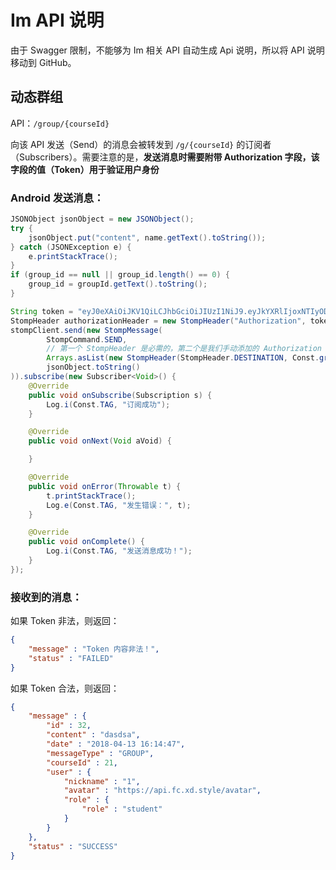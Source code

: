 # Im API 说明

由于 Swagger 限制，不能够为 Im 相关 API 自动生成 Api 说明，所以将 API 说明移动到 GitHub。

## 动态群组

API：`/group/{courseId}`

向该 API 发送（Send）的消息会被转发到 `/g/{courseId}` 的订阅者（Subscribers）。需要注意的是，**发送消息时需要附带 Authorization 字段，该字段的值（Token）用于验证用户身份**

### Android 发送消息：

```java
JSONObject jsonObject = new JSONObject();
try {
    jsonObject.put("content", name.getText().toString());
} catch (JSONException e) {
    e.printStackTrace();
}
if (group_id == null || group_id.length() == 0) {
    group_id = groupId.getText().toString();
}

String token = "eyJ0eXAiOiJKV1QiLCJhbGciOiJIUzI1NiJ9.eyJkYXRlIjoxNTIyODUwNjY3LCJleHAiOjE1MjM3MTQ2NjcsInVzZXJuYW1lIjoiMSJ9.B6movwo-HUlx5kQkSG8kFwup0OLbO4U6lwi2vdtIbKU";
StompHeader authorizationHeader = new StompHeader("Authorization", token);
stompClient.send(new StompMessage(
        StompCommand.SEND,
        // 第一个 StompHeader 是必需的，第二个是我们手动添加的 Authorization 字段
        Arrays.asList(new StompHeader(StompHeader.DESTINATION, Const.group.replace("placeholder", group_id)), authorizationHeader),
        jsonObject.toString()
)).subscribe(new Subscriber<Void>() {
    @Override
    public void onSubscribe(Subscription s) {
        Log.i(Const.TAG, "订阅成功");
    }

    @Override
    public void onNext(Void aVoid) {

    }

    @Override
    public void onError(Throwable t) {
        t.printStackTrace();
        Log.e(Const.TAG, "发生错误：", t);
    }

    @Override
    public void onComplete() {
        Log.i(Const.TAG, "发送消息成功！");
    }
});
```

### 接收到的消息：

如果 Token 非法，则返回：

```json
{
    "message" : "Token 内容非法！",
    "status" : "FAILED"
}
```

如果 Token 合法，则返回：

```json
{
    "message" : {
        "id" : 32,
        "content" : "dasdsa",
        "date" : "2018-04-13 16:14:47",
        "messageType" : "GROUP",
        "courseId" : 21,
        "user" : {
            "nickname" : "1",
            "avatar" : "https://api.fc.xd.style/avatar",
            "role" : {
                "role" : "student"
            }
        }
    },
    "status" : "SUCCESS"
}
```
